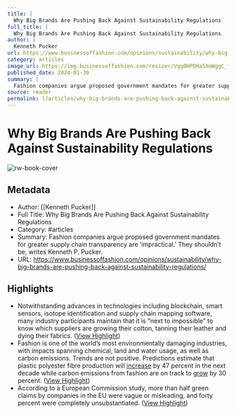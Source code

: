 ```yaml
---
title: |
  Why Big Brands Are Pushing Back Against Sustainability Regulations
full_title: |
  Why Big Brands Are Pushing Back Against Sustainability Regulations
author: |
  Kenneth Pucker
url: https://www.businessoffashion.com/opinions/sustainability/why-big-brands-are-pushing-back-against-sustainability-regulations/
category: articles
image_url: https://img.businessoffashion.com/resizer/Vgg0HPDHaSXmWggC_ffcZSyzzd8=/1200x630/filters:format(jpg):quality(70):focal(837x460:847x470)/cloudfront-eu-central-1.images.arcpublishing.com/businessoffashion/GITGQ4IZ6NHQBCVLJJCLREDOHE.jpg
published_date: 2024-01-30
summary: |
  Fashion companies argue proposed government mandates for greater supply chain transparency are ‘impractical.’ They shouldn’t be, writes Kenneth P. Pucker.
source: reader
permalink: l/articles/why-big-brands-are-pushing-back-against-sustainability-regulations
---
```

# Why Big Brands Are Pushing Back Against Sustainability Regulations

![rw-book-cover](https://img.businessoffashion.com/resizer/Vgg0HPDHaSXmWggC_ffcZSyzzd8=/1200x630/filters:format(jpg):quality(70):focal(837x460:847x470)/cloudfront-eu-central-1.images.arcpublishing.com/businessoffashion/GITGQ4IZ6NHQBCVLJJCLREDOHE.jpg)

## Metadata
- Author: [[Kenneth Pucker]]
- Full Title: Why Big Brands Are Pushing Back Against Sustainability Regulations
- Category: #articles
- Summary: Fashion companies argue proposed government mandates for greater supply chain transparency are ‘impractical.’ They shouldn’t be, writes Kenneth P. Pucker.
- URL: https://www.businessoffashion.com/opinions/sustainability/why-big-brands-are-pushing-back-against-sustainability-regulations/

## Highlights
- Notwithstanding advances in technologies including blockchain, smart sensors, isotope identification and supply chain mapping software, many industry participants maintain that it is “next to impossible” to know which suppliers are growing their cotton, tanning their leather and dying their fabrics. ([View Highlight](https://read.readwise.io/read/01hnd6wh4e707ge1dmdsyvbd1n))
- Fashion is one of the world’s most environmentally damaging industries, with impacts spanning chemical, land and water usage, as well as carbon emissions. Trends are not positive. Predictions estimate that plastic polyester fibre production will [increase](https://www.bloomberg.com/graphics/2022-fashion-industry-environmental-impact/?sref=fnjoKOAK) by 47 percent in the next decade while carbon emissions from fashion are on track to [grow](https://www.mckinsey.com/industries/retail/our-insights/fashion-on-climate) by 30 percent. ([View Highlight](https://read.readwise.io/read/01hnd6y678bmaqyhwcrkgxmtey))
- According to a European Commission study, more than half green claims by companies in the EU were vague or misleading, and forty percent were completely unsubstantiated. ([View Highlight](https://read.readwise.io/read/01hnd70vgcwg6zt1jwy4gvxs7h))


